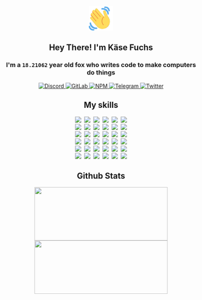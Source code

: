 <div><p align=center><img src=./resources/images/wave.gif width=64px height=64px></p><h2 align=center>Hey There! I'm Käse Fuchs</h2><h3 align=center>I'm a <code>18.21062</code> year old fox who writes code to make computers do things</h3><p align=center><a href=https://discord.com/users/507526681125322772><img alt=Discord src="https://img.shields.io/badge/Discord-5865F2?logo=discord&logoColor=white&style=flat-square#1e805e3126d89a84b19d196496ad87b7"> </a><a href=https://gitlab.com/kasefuchs><img alt=GitLab src="https://img.shields.io/badge/GitLab-330F63?logo=gitlab&logoColor=white&style=flat-square#1e805e3126d89a84b19d196496ad87b7"> </a><a href=https://npmjs.com/~kasefuchs><img alt=NPM src="https://img.shields.io/badge/NPM-CB3837?logo=npm&logoColor=white&style=flat-square#1e805e3126d89a84b19d196496ad87b7"> </a><a href=https://t.me/kasefuchs><img alt=Telegram src="https://img.shields.io/badge/Telegram-2CA5E0?logo=telegram&logoColor=white&style=flat-square#1e805e3126d89a84b19d196496ad87b7"> </a><a href=https://twitter.com/kasefuchs><img alt=Twitter src="https://img.shields.io/badge/Twitter-1DA1F2?logo=twitter&logoColor=white&style=flat-square#1e805e3126d89a84b19d196496ad87b7"></a></p><h2 align=center>My skills</h2><p align=center><a href=https://aws.amazon.com/ ><picture><source srcset="https://skillicons.dev/icons?i=aws&theme=dark#1e805e3126d89a84b19d196496ad87b7" media="(prefers-color-scheme: dark)"><source srcset="https://skillicons.dev/icons?i=aws&theme=light#1e805e3126d89a84b19d196496ad87b7" media="(prefers-color-scheme: light), (prefers-color-scheme: no-preference)"><img src="https://skillicons.dev/icons?i=aws&theme=light#1e805e3126d89a84b19d196496ad87b7"></picture></a>&nbsp;&nbsp;<a href=https://en.wikipedia.org/wiki/Bash_(Unix_shell)><picture><source srcset="https://skillicons.dev/icons?i=bash&theme=dark#1e805e3126d89a84b19d196496ad87b7" media="(prefers-color-scheme: dark)"><source srcset="https://skillicons.dev/icons?i=bash&theme=light#1e805e3126d89a84b19d196496ad87b7" media="(prefers-color-scheme: light), (prefers-color-scheme: no-preference)"><img src="https://skillicons.dev/icons?i=bash&theme=light#1e805e3126d89a84b19d196496ad87b7"></picture></a>&nbsp;&nbsp;<a href=https://discord.com/developers/docs><picture><source srcset="https://skillicons.dev/icons?i=bots&theme=dark#1e805e3126d89a84b19d196496ad87b7" media="(prefers-color-scheme: dark)"><source srcset="https://skillicons.dev/icons?i=bots&theme=light#1e805e3126d89a84b19d196496ad87b7" media="(prefers-color-scheme: light), (prefers-color-scheme: no-preference)"><img src="https://skillicons.dev/icons?i=bots&theme=light#1e805e3126d89a84b19d196496ad87b7"></picture></a>&nbsp;&nbsp;<a href=https://www.cloudflare.com/ ><picture><source srcset="https://skillicons.dev/icons?i=cloudflare&theme=dark#1e805e3126d89a84b19d196496ad87b7" media="(prefers-color-scheme: dark)"><source srcset="https://skillicons.dev/icons?i=cloudflare&theme=light#1e805e3126d89a84b19d196496ad87b7" media="(prefers-color-scheme: light), (prefers-color-scheme: no-preference)"><img src="https://skillicons.dev/icons?i=cloudflare&theme=light#1e805e3126d89a84b19d196496ad87b7"></picture></a>&nbsp;&nbsp;<a href=https://en.wikipedia.org/wiki/CSS><picture><source srcset="https://skillicons.dev/icons?i=css&theme=dark#1e805e3126d89a84b19d196496ad87b7" media="(prefers-color-scheme: dark)"><source srcset="https://skillicons.dev/icons?i=css&theme=light#1e805e3126d89a84b19d196496ad87b7" media="(prefers-color-scheme: light), (prefers-color-scheme: no-preference)"><img src="https://skillicons.dev/icons?i=css&theme=light#1e805e3126d89a84b19d196496ad87b7"></picture></a>&nbsp;&nbsp;<a href=https://www.docker.com/ ><picture><source srcset="https://skillicons.dev/icons?i=docker&theme=dark#1e805e3126d89a84b19d196496ad87b7" media="(prefers-color-scheme: dark)"><source srcset="https://skillicons.dev/icons?i=docker&theme=light#1e805e3126d89a84b19d196496ad87b7" media="(prefers-color-scheme: light), (prefers-color-scheme: no-preference)"><img src="https://skillicons.dev/icons?i=docker&theme=light#1e805e3126d89a84b19d196496ad87b7"></picture></a><br><a href=https://www.electronjs.org/ ><picture><source srcset="https://skillicons.dev/icons?i=electron&theme=dark#1e805e3126d89a84b19d196496ad87b7" media="(prefers-color-scheme: dark)"><source srcset="https://skillicons.dev/icons?i=electron&theme=light#1e805e3126d89a84b19d196496ad87b7" media="(prefers-color-scheme: light), (prefers-color-scheme: no-preference)"><img src="https://skillicons.dev/icons?i=electron&theme=light#1e805e3126d89a84b19d196496ad87b7"></picture></a>&nbsp;&nbsp;<a href=https://expressjs.com/ ><picture><source srcset="https://skillicons.dev/icons?i=express&theme=dark#1e805e3126d89a84b19d196496ad87b7" media="(prefers-color-scheme: dark)"><source srcset="https://skillicons.dev/icons?i=express&theme=light#1e805e3126d89a84b19d196496ad87b7" media="(prefers-color-scheme: light), (prefers-color-scheme: no-preference)"><img src="https://skillicons.dev/icons?i=express&theme=light#1e805e3126d89a84b19d196496ad87b7"></picture></a>&nbsp;&nbsp;<a href=https://www.figma.com/ ><picture><source srcset="https://skillicons.dev/icons?i=figma&theme=dark#1e805e3126d89a84b19d196496ad87b7" media="(prefers-color-scheme: dark)"><source srcset="https://skillicons.dev/icons?i=figma&theme=light#1e805e3126d89a84b19d196496ad87b7" media="(prefers-color-scheme: light), (prefers-color-scheme: no-preference)"><img src="https://skillicons.dev/icons?i=figma&theme=light#1e805e3126d89a84b19d196496ad87b7"></picture></a>&nbsp;&nbsp;<a href=https://firebase.google.com/ ><picture><source srcset="https://skillicons.dev/icons?i=firebase&theme=dark#1e805e3126d89a84b19d196496ad87b7" media="(prefers-color-scheme: dark)"><source srcset="https://skillicons.dev/icons?i=firebase&theme=light#1e805e3126d89a84b19d196496ad87b7" media="(prefers-color-scheme: light), (prefers-color-scheme: no-preference)"><img src="https://skillicons.dev/icons?i=firebase&theme=light#1e805e3126d89a84b19d196496ad87b7"></picture></a>&nbsp;&nbsp;<a href=https://flask.palletsprojects.com/ ><picture><source srcset="https://skillicons.dev/icons?i=flask&theme=dark#1e805e3126d89a84b19d196496ad87b7" media="(prefers-color-scheme: dark)"><source srcset="https://skillicons.dev/icons?i=flask&theme=light#1e805e3126d89a84b19d196496ad87b7" media="(prefers-color-scheme: light), (prefers-color-scheme: no-preference)"><img src="https://skillicons.dev/icons?i=flask&theme=light#1e805e3126d89a84b19d196496ad87b7"></picture></a>&nbsp;&nbsp;<a href=https://cloud.google.com/ ><picture><source srcset="https://skillicons.dev/icons?i=gcp&theme=dark#1e805e3126d89a84b19d196496ad87b7" media="(prefers-color-scheme: dark)"><source srcset="https://skillicons.dev/icons?i=gcp&theme=light#1e805e3126d89a84b19d196496ad87b7" media="(prefers-color-scheme: light), (prefers-color-scheme: no-preference)"><img src="https://skillicons.dev/icons?i=gcp&theme=light#1e805e3126d89a84b19d196496ad87b7"></picture></a><br><a href=https://git-scm.com/ ><picture><source srcset="https://skillicons.dev/icons?i=git&theme=dark#1e805e3126d89a84b19d196496ad87b7" media="(prefers-color-scheme: dark)"><source srcset="https://skillicons.dev/icons?i=git&theme=light#1e805e3126d89a84b19d196496ad87b7" media="(prefers-color-scheme: light), (prefers-color-scheme: no-preference)"><img src="https://skillicons.dev/icons?i=git&theme=light#1e805e3126d89a84b19d196496ad87b7"></picture></a>&nbsp;&nbsp;<a href=https://github.com/ ><picture><source srcset="https://skillicons.dev/icons?i=github&theme=dark#1e805e3126d89a84b19d196496ad87b7" media="(prefers-color-scheme: dark)"><source srcset="https://skillicons.dev/icons?i=github&theme=light#1e805e3126d89a84b19d196496ad87b7" media="(prefers-color-scheme: light), (prefers-color-scheme: no-preference)"><img src="https://skillicons.dev/icons?i=github&theme=light#1e805e3126d89a84b19d196496ad87b7"></picture></a>&nbsp;&nbsp;<a href=https://gitlab.com/ ><picture><source srcset="https://skillicons.dev/icons?i=gitlab&theme=dark#1e805e3126d89a84b19d196496ad87b7" media="(prefers-color-scheme: dark)"><source srcset="https://skillicons.dev/icons?i=gitlab&theme=light#1e805e3126d89a84b19d196496ad87b7" media="(prefers-color-scheme: light), (prefers-color-scheme: no-preference)"><img src="https://skillicons.dev/icons?i=gitlab&theme=light#1e805e3126d89a84b19d196496ad87b7"></picture></a>&nbsp;&nbsp;<a href=https://www.heroku.com/ ><picture><source srcset="https://skillicons.dev/icons?i=heroku&theme=dark#1e805e3126d89a84b19d196496ad87b7" media="(prefers-color-scheme: dark)"><source srcset="https://skillicons.dev/icons?i=heroku&theme=light#1e805e3126d89a84b19d196496ad87b7" media="(prefers-color-scheme: light), (prefers-color-scheme: no-preference)"><img src="https://skillicons.dev/icons?i=heroku&theme=light#1e805e3126d89a84b19d196496ad87b7"></picture></a>&nbsp;&nbsp;<a href=https://en.wikipedia.org/wiki/HTML><picture><source srcset="https://skillicons.dev/icons?i=html&theme=dark#1e805e3126d89a84b19d196496ad87b7" media="(prefers-color-scheme: dark)"><source srcset="https://skillicons.dev/icons?i=html&theme=light#1e805e3126d89a84b19d196496ad87b7" media="(prefers-color-scheme: light), (prefers-color-scheme: no-preference)"><img src="https://skillicons.dev/icons?i=html&theme=light#1e805e3126d89a84b19d196496ad87b7"></picture></a>&nbsp;&nbsp;<a href=https://en.wikipedia.org/wiki/JavaScript><picture><source srcset="https://skillicons.dev/icons?i=js&theme=dark#1e805e3126d89a84b19d196496ad87b7" media="(prefers-color-scheme: dark)"><source srcset="https://skillicons.dev/icons?i=js&theme=light#1e805e3126d89a84b19d196496ad87b7" media="(prefers-color-scheme: light), (prefers-color-scheme: no-preference)"><img src="https://skillicons.dev/icons?i=js&theme=light#1e805e3126d89a84b19d196496ad87b7"></picture></a><br><a href=https://en.wikipedia.org/wiki/Linux><picture><source srcset="https://skillicons.dev/icons?i=linux&theme=dark#1e805e3126d89a84b19d196496ad87b7" media="(prefers-color-scheme: dark)"><source srcset="https://skillicons.dev/icons?i=linux&theme=light#1e805e3126d89a84b19d196496ad87b7" media="(prefers-color-scheme: light), (prefers-color-scheme: no-preference)"><img src="https://skillicons.dev/icons?i=linux&theme=light#1e805e3126d89a84b19d196496ad87b7"></picture></a>&nbsp;&nbsp;<a href=https://mui.com/ ><picture><source srcset="https://skillicons.dev/icons?i=materialui&theme=dark#1e805e3126d89a84b19d196496ad87b7" media="(prefers-color-scheme: dark)"><source srcset="https://skillicons.dev/icons?i=materialui&theme=light#1e805e3126d89a84b19d196496ad87b7" media="(prefers-color-scheme: light), (prefers-color-scheme: no-preference)"><img src="https://skillicons.dev/icons?i=materialui&theme=light#1e805e3126d89a84b19d196496ad87b7"></picture></a>&nbsp;&nbsp;<a href=https://en.wikipedia.org/wiki/Markdown><picture><source srcset="https://skillicons.dev/icons?i=md&theme=dark#1e805e3126d89a84b19d196496ad87b7" media="(prefers-color-scheme: dark)"><source srcset="https://skillicons.dev/icons?i=md&theme=light#1e805e3126d89a84b19d196496ad87b7" media="(prefers-color-scheme: light), (prefers-color-scheme: no-preference)"><img src="https://skillicons.dev/icons?i=md&theme=light#1e805e3126d89a84b19d196496ad87b7"></picture></a>&nbsp;&nbsp;<a href=https://www.mongodb.com/ ><picture><source srcset="https://skillicons.dev/icons?i=mongodb&theme=dark#1e805e3126d89a84b19d196496ad87b7" media="(prefers-color-scheme: dark)"><source srcset="https://skillicons.dev/icons?i=mongodb&theme=light#1e805e3126d89a84b19d196496ad87b7" media="(prefers-color-scheme: light), (prefers-color-scheme: no-preference)"><img src="https://skillicons.dev/icons?i=mongodb&theme=light#1e805e3126d89a84b19d196496ad87b7"></picture></a>&nbsp;&nbsp;<a href=https://www.mysql.com/ ><picture><source srcset="https://skillicons.dev/icons?i=mysql&theme=dark#1e805e3126d89a84b19d196496ad87b7" media="(prefers-color-scheme: dark)"><source srcset="https://skillicons.dev/icons?i=mysql&theme=light#1e805e3126d89a84b19d196496ad87b7" media="(prefers-color-scheme: light), (prefers-color-scheme: no-preference)"><img src="https://skillicons.dev/icons?i=mysql&theme=light#1e805e3126d89a84b19d196496ad87b7"></picture></a>&nbsp;&nbsp;<a href=https://nextjs.org/ ><picture><source srcset="https://skillicons.dev/icons?i=nextjs&theme=dark#1e805e3126d89a84b19d196496ad87b7" media="(prefers-color-scheme: dark)"><source srcset="https://skillicons.dev/icons?i=nextjs&theme=light#1e805e3126d89a84b19d196496ad87b7" media="(prefers-color-scheme: light), (prefers-color-scheme: no-preference)"><img src="https://skillicons.dev/icons?i=nextjs&theme=light#1e805e3126d89a84b19d196496ad87b7"></picture></a><br><a href=https://nodejs.org/en/ ><picture><source srcset="https://skillicons.dev/icons?i=nodejs&theme=dark#1e805e3126d89a84b19d196496ad87b7" media="(prefers-color-scheme: dark)"><source srcset="https://skillicons.dev/icons?i=nodejs&theme=light#1e805e3126d89a84b19d196496ad87b7" media="(prefers-color-scheme: light), (prefers-color-scheme: no-preference)"><img src="https://skillicons.dev/icons?i=nodejs&theme=light#1e805e3126d89a84b19d196496ad87b7"></picture></a>&nbsp;&nbsp;<a href=https://www.postgresql.org/ ><picture><source srcset="https://skillicons.dev/icons?i=postgres&theme=dark#1e805e3126d89a84b19d196496ad87b7" media="(prefers-color-scheme: dark)"><source srcset="https://skillicons.dev/icons?i=postgres&theme=light#1e805e3126d89a84b19d196496ad87b7" media="(prefers-color-scheme: light), (prefers-color-scheme: no-preference)"><img src="https://skillicons.dev/icons?i=postgres&theme=light#1e805e3126d89a84b19d196496ad87b7"></picture></a>&nbsp;&nbsp;<a href=https://learn.microsoft.com/en-us/powershell/ ><picture><source srcset="https://skillicons.dev/icons?i=powershell&theme=dark#1e805e3126d89a84b19d196496ad87b7" media="(prefers-color-scheme: dark)"><source srcset="https://skillicons.dev/icons?i=powershell&theme=light#1e805e3126d89a84b19d196496ad87b7" media="(prefers-color-scheme: light), (prefers-color-scheme: no-preference)"><img src="https://skillicons.dev/icons?i=powershell&theme=light#1e805e3126d89a84b19d196496ad87b7"></picture></a>&nbsp;&nbsp;<a href=https://www.python.org/ ><picture><source srcset="https://skillicons.dev/icons?i=py&theme=dark#1e805e3126d89a84b19d196496ad87b7" media="(prefers-color-scheme: dark)"><source srcset="https://skillicons.dev/icons?i=py&theme=light#1e805e3126d89a84b19d196496ad87b7" media="(prefers-color-scheme: light), (prefers-color-scheme: no-preference)"><img src="https://skillicons.dev/icons?i=py&theme=light#1e805e3126d89a84b19d196496ad87b7"></picture></a>&nbsp;&nbsp;<a href=https://www.raspberrypi.org/ ><picture><source srcset="https://skillicons.dev/icons?i=raspberrypi&theme=dark#1e805e3126d89a84b19d196496ad87b7" media="(prefers-color-scheme: dark)"><source srcset="https://skillicons.dev/icons?i=raspberrypi&theme=light#1e805e3126d89a84b19d196496ad87b7" media="(prefers-color-scheme: light), (prefers-color-scheme: no-preference)"><img src="https://skillicons.dev/icons?i=raspberrypi&theme=light#1e805e3126d89a84b19d196496ad87b7"></picture></a>&nbsp;&nbsp;<a href=https://reactjs.org/ ><picture><source srcset="https://skillicons.dev/icons?i=react&theme=dark#1e805e3126d89a84b19d196496ad87b7" media="(prefers-color-scheme: dark)"><source srcset="https://skillicons.dev/icons?i=react&theme=light#1e805e3126d89a84b19d196496ad87b7" media="(prefers-color-scheme: light), (prefers-color-scheme: no-preference)"><img src="https://skillicons.dev/icons?i=react&theme=light#1e805e3126d89a84b19d196496ad87b7"></picture></a><br><a href=https://redux.js.org/ ><picture><source srcset="https://skillicons.dev/icons?i=redux&theme=dark#1e805e3126d89a84b19d196496ad87b7" media="(prefers-color-scheme: dark)"><source srcset="https://skillicons.dev/icons?i=redux&theme=light#1e805e3126d89a84b19d196496ad87b7" media="(prefers-color-scheme: light), (prefers-color-scheme: no-preference)"><img src="https://skillicons.dev/icons?i=redux&theme=light#1e805e3126d89a84b19d196496ad87b7"></picture></a>&nbsp;&nbsp;<a href=https://en.wikipedia.org/wiki/Regular_expression><picture><source srcset="https://skillicons.dev/icons?i=regex&theme=dark#1e805e3126d89a84b19d196496ad87b7" media="(prefers-color-scheme: dark)"><source srcset="https://skillicons.dev/icons?i=regex&theme=light#1e805e3126d89a84b19d196496ad87b7" media="(prefers-color-scheme: light), (prefers-color-scheme: no-preference)"><img src="https://skillicons.dev/icons?i=regex&theme=light#1e805e3126d89a84b19d196496ad87b7"></picture></a>&nbsp;&nbsp;<a href=https://en.wikipedia.org/wiki/Sass_(stylesheet_language)><picture><source srcset="https://skillicons.dev/icons?i=sass&theme=dark#1e805e3126d89a84b19d196496ad87b7" media="(prefers-color-scheme: dark)"><source srcset="https://skillicons.dev/icons?i=sass&theme=light#1e805e3126d89a84b19d196496ad87b7" media="(prefers-color-scheme: light), (prefers-color-scheme: no-preference)"><img src="https://skillicons.dev/icons?i=sass&theme=light#1e805e3126d89a84b19d196496ad87b7"></picture></a>&nbsp;&nbsp;<a href=https://www.typescriptlang.org/ ><picture><source srcset="https://skillicons.dev/icons?i=ts&theme=dark#1e805e3126d89a84b19d196496ad87b7" media="(prefers-color-scheme: dark)"><source srcset="https://skillicons.dev/icons?i=ts&theme=light#1e805e3126d89a84b19d196496ad87b7" media="(prefers-color-scheme: light), (prefers-color-scheme: no-preference)"><img src="https://skillicons.dev/icons?i=ts&theme=light#1e805e3126d89a84b19d196496ad87b7"></picture></a>&nbsp;&nbsp;<a href=https://unity.com/ ><picture><source srcset="https://skillicons.dev/icons?i=unity&theme=dark#1e805e3126d89a84b19d196496ad87b7" media="(prefers-color-scheme: dark)"><source srcset="https://skillicons.dev/icons?i=unity&theme=light#1e805e3126d89a84b19d196496ad87b7" media="(prefers-color-scheme: light), (prefers-color-scheme: no-preference)"><img src="https://skillicons.dev/icons?i=unity&theme=light#1e805e3126d89a84b19d196496ad87b7"></picture></a>&nbsp;&nbsp;<a href=https://workers.cloudflare.com/ ><picture><source srcset="https://skillicons.dev/icons?i=workers&theme=dark#1e805e3126d89a84b19d196496ad87b7" media="(prefers-color-scheme: dark)"><source srcset="https://skillicons.dev/icons?i=workers&theme=light#1e805e3126d89a84b19d196496ad87b7" media="(prefers-color-scheme: light), (prefers-color-scheme: no-preference)"><img src="https://skillicons.dev/icons?i=workers&theme=light#1e805e3126d89a84b19d196496ad87b7"></picture></a><br></p><h2 align=center>Github Stats</h2><p align=center><picture><source srcset="https://github-readme-stats-kasefuchs.vercel.app/api/?count_private=true&hide_border=true&hide_rank=true&line_height=20&hide_title=true&username=Kasefuchs&theme=dark#1e805e3126d89a84b19d196496ad87b7" media="(prefers-color-scheme: dark)"><source srcset="https://github-readme-stats-kasefuchs.vercel.app/api/?count_private=true&hide_border=true&hide_rank=true&line_height=20&hide_title=true&username=Kasefuchs&theme=light#1e805e3126d89a84b19d196496ad87b7" media="(prefers-color-scheme: light), (prefers-color-scheme: no-preference)"><img align=middle width=350 height=140 src="https://github-readme-stats-kasefuchs.vercel.app/api/?count_private=true&hide_border=true&hide_rank=true&line_height=20&hide_title=true&username=Kasefuchs&theme=light#1e805e3126d89a84b19d196496ad87b7"></picture><picture><source srcset="https://github-readme-stats-kasefuchs.vercel.app/api/top-langs/?count_private=true&hide_border=true&layout=compact&username=Kasefuchs&theme=dark#1e805e3126d89a84b19d196496ad87b7" media="(prefers-color-scheme: dark)"><source srcset="https://github-readme-stats-kasefuchs.vercel.app/api/top-langs/?count_private=true&hide_border=true&layout=compact&username=Kasefuchs&theme=light#1e805e3126d89a84b19d196496ad87b7" media="(prefers-color-scheme: light), (prefers-color-scheme: no-preference)"><img align=middle width=350 height=140 src="https://github-readme-stats-kasefuchs.vercel.app/api/top-langs/?count_private=true&hide_border=true&layout=compact&username=Kasefuchs&theme=light#1e805e3126d89a84b19d196496ad87b7"></picture></p><img src="https://hit.yhype.me/github/profile?user_id=64592097#1e805e3126d89a84b19d196496ad87b7" alt=""></div>